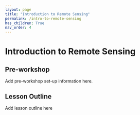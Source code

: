 ```yaml
---
layout: page
title: "Introduction to Remote Sensing"
permalink: /intro-to-remote-sensing
has_children: True
nav_order: 4
---
```


# Introduction to Remote Sensing

## Pre-workshop
Add pre-workshop set-up information here.

## Lesson Outline
Add lesson outline here
